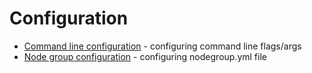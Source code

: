 # Configuration

- [Command line configuration](./command-line.md) - configuring command line flags/args
- [Node group configuration](./nodegroup.md) - configuring nodegroup.yml file
